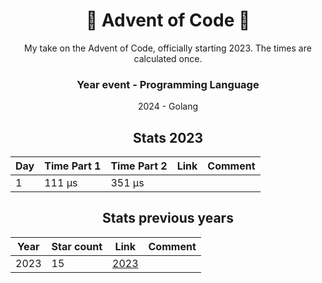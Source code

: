 <div align='center'>
  <h1>🎄 Advent of Code 🎄</h1>
  My take on the Advent of Code, officially starting 2023.
  The times are calculated once.
  
  ### Year event - Programming Language
  2024 - Golang
  
  
  ## Stats 2023

| Day | Time Part 1 | Time Part 2 | Link | Comment |
| --- | ------ | ------- | --------- | --------- |
| 1   | 111 μs | 351 μs  |    |   |

## Stats previous years
| Year | Star count | Link | Comment |
| ---- | -------------- | ---- | ------- |
| 2023   | 15     | [2023](https://github.com/ahenningsson/aoc/tree/main/2023/) | |
</div>
